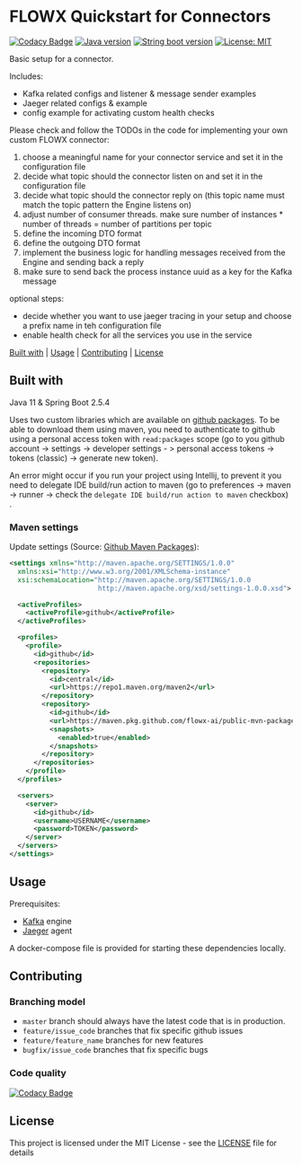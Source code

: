 # FLOWX Quickstart for Connectors

[![Codacy Badge](https://app.codacy.com/project/badge/Grade/ec3388834bc74032ac69bdf8adf050f3)](https://www.codacy.com?utm_source=github.com&amp;utm_medium=referral&amp;utm_content=flowx-ai/quickstart-connector&amp;utm_campaign=Badge_Grade)
[![Java version](https://img.shields.io/badge/java%20version-11-yellow.svg?color=yellow)](https://adoptopenjdk.net/index.html?variant=openjdk11&jvmVariant=hotspot)
[![String boot version](https://img.shields.io/badge/spring%20boot%20version-2.5.4-9cf.svg?color=9cf)](https://spring.io/projects/spring-boot)
[![License: MIT](https://img.shields.io/badge/license-MIT-orange.svg)](https://opensource.org/licenses/MIT)

Basic setup for a connector.

Includes:
  - Kafka related configs and listener & message sender examples
  - Jaeger related configs & example
  - config example for activating custom health checks

Please check and follow the TODOs in the code for implementing your own custom FLOWX connector:

1. choose a meaningful name for your connector service and set it in the configuration file
2. decide what topic should the connector listen on and set it in the configuration file
3. decide what topic should the connector reply on (this topic name must match the topic pattern the Engine listens on)
4. adjust number of consumer threads. make sure number of instances * number of threads = number of partitions per topic
5. define the incoming DTO format
6. define the outgoing DTO format
7. implement the business logic for handling messages received from the Engine and sending back a reply
8. make sure to send back the process instance uuid as a key for the Kafka message

optional steps:
- decide whether you want to use jaeger tracing in your setup and choose a prefix name in teh configuration file
- enable health check for all the services you use in the service

[Built with](#built-with) | [Usage](#usage) | [Contributing](#contributing) | [License](#license)

## Built with

Java 11 & Spring Boot 2.5.4

Uses two custom libraries which are available on [github packages](https://github.com/orgs/flowx-ai/packages?repo_name=public-mvn-packages). To be able to download them using maven, you need to authenticate to github using a personal access token with `read:packages` scope (go to you github account -> settings -> developer settings - > personal access tokens -> tokens (classic) -> generate new token).

An error might occur if you run your project using Intellij, to prevent it you need to delegate IDE build/run action to maven (go to preferences -> maven -> runner -> check the `delegate IDE build/run action to maven` checkbox) .

### Maven settings
Update settings (Source: [Github Maven Packages](https://docs.github.com/en/packages/working-with-a-github-packages-registry/working-with-the-apache-maven-registry)):
```xml
<settings xmlns="http://maven.apache.org/SETTINGS/1.0.0"
  xmlns:xsi="http://www.w3.org/2001/XMLSchema-instance"
  xsi:schemaLocation="http://maven.apache.org/SETTINGS/1.0.0
                      http://maven.apache.org/xsd/settings-1.0.0.xsd">

  <activeProfiles>
    <activeProfile>github</activeProfile>
  </activeProfiles>

  <profiles>
    <profile>
      <id>github</id>
      <repositories>
        <repository>
          <id>central</id>
          <url>https://repo1.maven.org/maven2</url>
        </repository>
        <repository>
          <id>github</id>
          <url>https://maven.pkg.github.com/flowx-ai/public-mvn-packages</url>
          <snapshots>
            <enabled>true</enabled>
          </snapshots>
        </repository>
      </repositories>
    </profile>
  </profiles>

  <servers>
    <server>
      <id>github</id>
      <username>USERNAME</username>
      <password>TOKEN</password>
    </server>
  </servers>
</settings>
```

## Usage

Prerequisites:
  - [Kafka](https://kafka.apache.org/) engine
  - [Jaeger](https://www.jaegertracing.io) agent

A docker-compose file is provided for starting these dependencies locally.

## Contributing

### Branching model

- `master` branch should always have the latest code that is in production.
- `feature/issue_code` branches that fix specific github issues
- `feature/feature_name` branches for new features
- `bugfix/issue_code` branches that fix specific bugs

### Code quality

[![Codacy Badge](https://app.codacy.com/project/badge/Grade/ec3388834bc74032ac69bdf8adf050f3)](https://www.codacy.com?utm_source=github.com&amp;utm_medium=referral&amp;utm_content=flowx-ai/quickstart-connector&amp;utm_campaign=Badge_Grade)

## License

This project is licensed under the MIT License - see the [LICENSE](LICENSE) file for details

